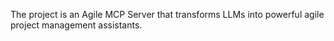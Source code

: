 The project is an Agile MCP Server that transforms LLMs into powerful agile project management assistants.
